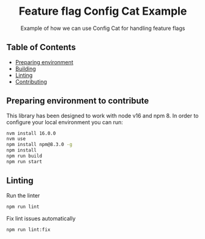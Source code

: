 <h1 align="center">Feature flag Config Cat Example</h1>

<p align="center">
  Example of how we can use Config Cat for handling feature flags
</p>

## Table of Contents

* [Preparing environment](#preparing-environment)
* [Building](#building)
* [Linting](#linting)
* [Contributing](#contributing)

## Preparing environment to contribute

This library has been designed to work with node v16 and npm 8. In order to configure your local environment you can run:

```bash
nvm install 16.0.0
nvm use
npm install npm@8.3.0 -g
npm install
npm run build
npm run start
```

## Linting

Run the linter

```bash
npm run lint
```

Fix lint issues automatically

```bash
npm run lint:fix
```
